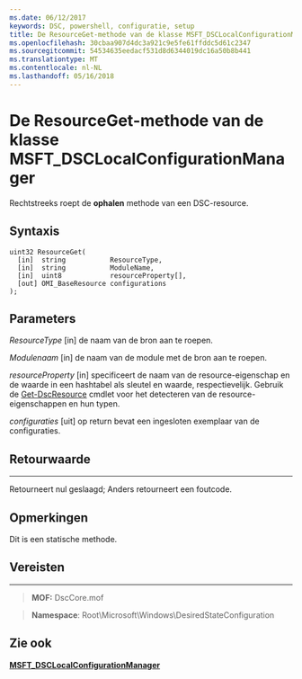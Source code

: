 ```yaml
---
ms.date: 06/12/2017
keywords: DSC, powershell, configuratie, setup
title: De ResourceGet-methode van de klasse MSFT_DSCLocalConfigurationManager
ms.openlocfilehash: 30cbaa907d4dc3a921c9e5fe61ffddc5d61c2347
ms.sourcegitcommit: 54534635eedacf531d8d6344019dc16a50b8b441
ms.translationtype: MT
ms.contentlocale: nl-NL
ms.lasthandoff: 05/16/2018
---
```

# <a name="resourceget-method-of-the-msftdsclocalconfigurationmanager-class"></a>De ResourceGet-methode van de klasse MSFT_DSCLocalConfigurationManager

Rechtstreeks roept de **ophalen** methode van een DSC-resource.

<a name="syntax"></a>Syntaxis
------

```mof
uint32 ResourceGet(
  [in]  string           ResourceType,
  [in]  string           ModuleName,
  [in]  uint8            resourceProperty[],
  [out] OMI_BaseResource configurations
);
```

<a name="parameters"></a>Parameters
----------

*ResourceType* \[in\] de naam van de bron aan te roepen.

*Modulenaam* \[in\] de naam van de module met de bron aan te roepen.

*resourceProperty* \[in\] specificeert de naam van de resource-eigenschap en de waarde in een hashtabel als sleutel en waarde, respectievelijk. Gebruik de [Get-DscResource](https://technet.microsoft.com/library/dn521625.aspx) cmdlet voor het detecteren van de resource-eigenschappen en hun typen.

*configuraties* \[uit\] op return bevat een ingesloten exemplaar van de configuraties.

## <a name="return-value"></a>Retourwaarde
------------

Retourneert nul geslaagd; Anders retourneert een foutcode.

## <a name="remarks"></a>Opmerkingen

Dit is een statische methode.

## <a name="requirements"></a>Vereisten
------------
>**MOF:** DscCore.mof

>**Namespace**: Root\Microsoft\Windows\DesiredStateConfiguration


## <a name="see-also"></a>Zie ook


[**MSFT_DSCLocalConfigurationManager**](msft-dsclocalconfigurationmanager.md)